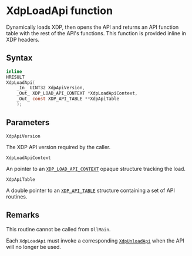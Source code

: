 # XdpLoadApi function

Dynamically loads XDP, then opens the API and returns an API function table with the rest of the API's functions. This function is provided inline in XDP headers.

## Syntax

```C
inline
HRESULT
XdpLoadApi(
    _In_ UINT32 XdpApiVersion,
    _Out_ XDP_LOAD_API_CONTEXT *XdpLoadApiContext,
    _Out_ const XDP_API_TABLE **XdpApiTable
    );
```

## Parameters

`XdpApiVersion`

The XDP API version required by the caller.

`XdpLoadApiContext`

An pointer to an [`XDP_LOAD_API_CONTEXT`](XDP_LOAD_API_CONTEXT.md) opaque structure tracking the load.

`XdpApiTable`

A double pointer to an [`XDP_API_TABLE`](XDP_API_TABLE.md) structure containing a set of API routines.

## Remarks

This routine cannot be called from `DllMain`.

Each `XdpLoadApi` must invoke a corresponding [`XdpUnloadApi`](XdpUnloadApi.md) when the API will no longer be used.
